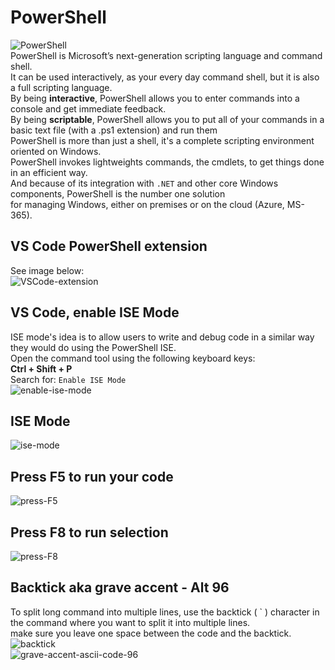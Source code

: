 # PowerShell
![PowerShell](https://github.com/danielurra/PowerShell/assets/51704179/528d58e5-fa7e-4da6-8339-05a29fc43fbf)<br>
PowerShell is Microsoft’s next-generation scripting language and command shell.<br>
It can be used interactively, as your every day command shell, but it is also a full scripting language.<br>
By being **interactive**, PowerShell allows you to enter commands into a console and get immediate feedback. <br>
By being **scriptable**, PowerShell allows you to put all of your commands in a basic text file (with a .ps1 extension) and run them<br>
PowerShell is more than just a shell, it's a complete scripting environment oriented on Windows.<br> 
PowerShell invokes lightweights commands, the cmdlets, to get things done in an efficient way. <br>
And because of its integration with `.NET` and other core Windows components, PowerShell is the number one solution<br>
for managing Windows, either on premises or on the cloud (Azure, MS-365).<br>

## VS Code PowerShell extension
See image below:<br>
![VSCode-extension](https://github.com/danielurra/PowerShell/assets/51704179/499f7403-7aaa-49c1-9483-6d88d7a32f4b)
## VS Code, enable ISE Mode
ISE mode's idea is to allow users to write and debug code in a similar way they would do using the PowerShell ISE.<br>
Open the command tool using the following keyboard keys:<br>
**Ctrl + Shift + P** <br>
Search for: `Enable ISE Mode`<br>
![enable-ise-mode](https://github.com/danielurra/PowerShell/assets/51704179/c77c13e6-f38a-4095-9db1-e30813d6478f)<br>
## ISE Mode
![ise-mode](https://github.com/danielurra/PowerShell/assets/51704179/31dfed5d-a934-40ec-9613-1aa55b4d2668)<br>
## Press F5 to run your code
![press-F5](https://github.com/danielurra/PowerShell/assets/51704179/473c5eb4-b49a-4e17-9e8e-931876574aeb)<br>
## Press F8 to run selection
![press-F8](https://github.com/danielurra/PowerShell/assets/51704179/40491f41-c669-4ed7-ad83-65b394e33564)<br>
## Backtick aka grave accent - Alt 96
To split long command into multiple lines, use the backtick ( ` ) character in the command where you want to split it into multiple lines.<br>
make sure you leave one space between the code and the backtick.<br>
![backtick](https://github.com/danielurra/PowerShell/assets/51704179/f3a2d439-93b3-4382-9ec0-b15b73639b0c)<br>
![grave-accent-ascii-code-96](https://github.com/danielurra/PowerShell/assets/51704179/28c8e821-e4bd-422d-88bb-a51394a7a836)<br>



